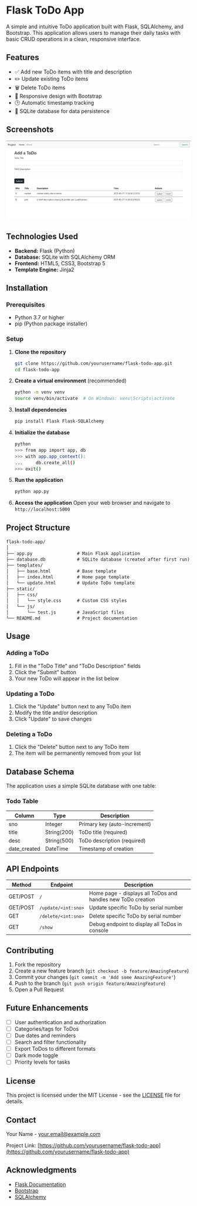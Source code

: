 # Flask ToDo App

A simple and intuitive ToDo application built with Flask, SQLAlchemy, and Bootstrap. This application allows users to manage their daily tasks with basic CRUD operations in a clean, responsive interface.

## Features

- ✅ Add new ToDo items with title and description
- ✏️ Update existing ToDo items
- 🗑️ Delete ToDo items
- 📱 Responsive design with Bootstrap
- 🕒 Automatic timestamp tracking
- 💾 SQLite database for data persistence

## Screenshots

![ToDo App Interface](https://github.com/AdarshXKumAR/To-do-List/blob/main/demo.png)

## Technologies Used

- **Backend:** Flask (Python)
- **Database:** SQLite with SQLAlchemy ORM
- **Frontend:** HTML5, CSS3, Bootstrap 5
- **Template Engine:** Jinja2

## Installation

### Prerequisites
- Python 3.7 or higher
- pip (Python package installer)

### Setup

1. **Clone the repository**
   ```bash
   git clone https://github.com/yourusername/flask-todo-app.git
   cd flask-todo-app
   ```

2. **Create a virtual environment** (recommended)
   ```bash
   python -m venv venv
   source venv/bin/activate  # On Windows: venv\Scripts\activate
   ```

3. **Install dependencies**
   ```bash
   pip install Flask Flask-SQLAlchemy
   ```

4. **Initialize the database**
   ```bash
   python
   >>> from app import app, db
   >>> with app.app_context():
   ...     db.create_all()
   >>> exit()
   ```

5. **Run the application**
   ```bash
   python app.py
   ```

6. **Access the application**
   Open your web browser and navigate to `http://localhost:5000`

## Project Structure

```
flask-todo-app/
│
├── app.py                 # Main Flask application
├── database.db            # SQLite database (created after first run)
├── templates/
│   ├── base.html          # Base template
│   ├── index.html         # Home page template
│   └── update.html        # Update ToDo template
├── static/
│   ├── css/
│   │   └── style.css      # Custom CSS styles
│   └── js/
│       └── test.js        # JavaScript files
└── README.md              # Project documentation
```

## Usage

### Adding a ToDo
1. Fill in the "ToDo Title" and "ToDo Description" fields
2. Click the "Submit" button
3. Your new ToDo will appear in the list below

### Updating a ToDo
1. Click the "Update" button next to any ToDo item
2. Modify the title and/or description
3. Click "Update" to save changes

### Deleting a ToDo
1. Click the "Delete" button next to any ToDo item
2. The item will be permanently removed from your list

## Database Schema

The application uses a simple SQLite database with one table:

### Todo Table
| Column | Type | Description |
|--------|------|-------------|
| sno | Integer | Primary key (auto-increment) |
| title | String(200) | ToDo title (required) |
| desc | String(500) | ToDo description (required) |
| date_created | DateTime | Timestamp of creation |

## API Endpoints

| Method | Endpoint | Description |
|--------|----------|-------------|
| GET/POST | `/` | Home page - displays all ToDos and handles new ToDo creation |
| GET/POST | `/update/<int:sno>` | Update specific ToDo by serial number |
| GET | `/delete/<int:sno>` | Delete specific ToDo by serial number |
| GET | `/show` | Debug endpoint to display all ToDos in console |

## Contributing

1. Fork the repository
2. Create a new feature branch (`git checkout -b feature/AmazingFeature`)
3. Commit your changes (`git commit -m 'Add some AmazingFeature'`)
4. Push to the branch (`git push origin feature/AmazingFeature`)
5. Open a Pull Request

## Future Enhancements

- [ ] User authentication and authorization
- [ ] Categories/tags for ToDos
- [ ] Due dates and reminders
- [ ] Search and filter functionality
- [ ] Export ToDos to different formats
- [ ] Dark mode toggle
- [ ] Priority levels for tasks

## License

This project is licensed under the MIT License - see the [LICENSE](LICENSE) file for details.

## Contact

Your Name - [your.email@example.com](mailto:your.email@example.com)

Project Link: [https://github.com/yourusername/flask-todo-app](https://github.com/yourusername/flask-todo-app)

## Acknowledgments

- [Flask Documentation](https://flask.palletsprojects.com/)
- [Bootstrap](https://getbootstrap.com/)
- [SQLAlchemy](https://www.sqlalchemy.org/)
